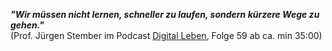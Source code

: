 ***"Wir müssen nicht lernen, schneller zu laufen, sondern kürzere Wege zu gehen."***  
(Prof. Jürgen Stember im Podcast [Digital Leben](https://www.mdr.de/mdr-sachsen-anhalt/podcast/digital/audio-digital-leben-digitalrat-ann-cathrin-riedel-juergen-stember-102.html), Folge 59 ab ca. min 35:00)
